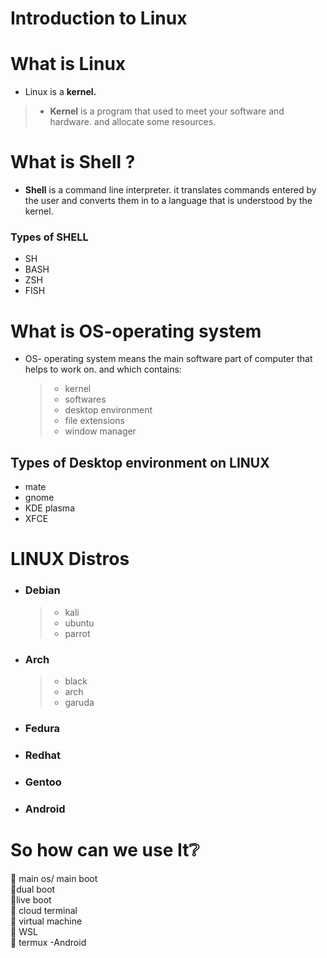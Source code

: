 # **Introduction to Linux**

# What is Linux

- Linux is a **kernel.**

> - **Kernel** is a program that used to meet your software and hardware. and allocate some resources.

#

# What is Shell ?

- **Shell** is a command line interpreter. it translates commands entered by the user and converts them in to a language that is understood by the kernel.

### Types of **SHELL**

- SH
- BASH
- ZSH
- FISH

# What is OS-operating system

- OS- operating system means the main software part of computer that helps to work on. and which contains:
  > - kernel
  > - softwares
  > - desktop environment
  > - file extensions
  > - window manager

## Types of Desktop environment on LINUX

- mate
- gnome
- KDE plasma
- XFCE

# LINUX Distros

- ### Debian

  > - kali
  > - ubuntu
  > - parrot

- ### Arch

  > - black
  > - arch
  > - garuda

- ### Fedura

- ### Redhat

- ### Gentoo

- ### Android

# So how can we use It❔

🔶 main os/ main boot \
🔶dual boot \
🔶live boot \
🔶 cloud terminal \
🔶 virtual machine \
🔶 WSL \
🔶 termux -Android
